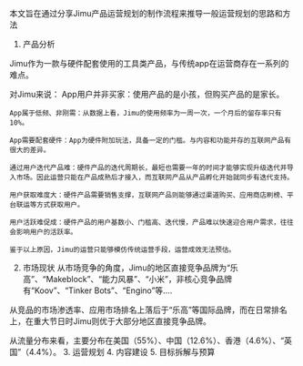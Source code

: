 本文旨在通过分享Jimu产品运营规划的制作流程来推导一般运营规划的思路和方法
1. 产品分析

Jimu作为一款与硬件配套使用的工具类产品，与传统app在运营商存在一系列的难点。

对Jimu来说：
    App用户并非买家：使用产品的是小孩，但购买产品的是家长。

    App属于低频、非刚需：从数据上看，Jimu的使用频率为一周一次，一个月后的留存率只有10%。

    App需要配套硬件：App为硬件附加玩法，具备一定的门槛。与内容和功能并存的互联网产品有很大的差异。
    
    通过用户迭代产品难：硬件产品的迭代周期长，最短也需要一年的时间才能够实现升级迭代并导入市场。因此运营只能在产品成熟后才接入，而互联网产品从产品孵化开始就同步有迭代支持。
    
    用户获取难度大：硬件产品需要销售支撑，互联网产品则能够通过渠道购买、应用商店刷榜、平台联运等方式获取用户。
    
    用户活跃难促成：硬件产品的用户基数小、门槛高、迭代慢，产品难以快速迎合用户需求，往往会影响用户的活跃率。
    
    鉴于以上原因，Jimu的运营只能够模仿传统运营手段，运营成效无法预估。

2. 市场现状
从市场竞争的角度，Jimu的地区直接竞争品牌为“乐高”、“Makeblock”、“能力风暴”、“小米”，非核心竞争品牌有“Koov”、“Tinker Bots”、“Engino”等....

从竞品的市场渗透率、应用市场排名上落后于“乐高”等国际品牌，而在日常排名上，在重大节日时Jimu则优于大部分地区直接竞争品牌。

从流量分布来看，主要分布在美国（55%）、中国（12.6%）、香港（4.6%）、“英国”（4.4%）。
3. 运营规划
4. 内容建设
5. 目标拆解与预算